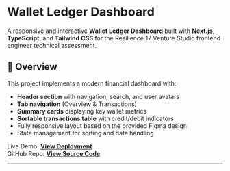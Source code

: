 # Wallet Ledger Dashboard

A responsive and interactive **Wallet Ledger Dashboard** built with **Next.js**, **TypeScript**, and **Tailwind CSS** for the Resilience 17 Venture Studio frontend engineer technical assessment.

## 📌 Overview

This project implements a modern financial dashboard with:

- **Header section** with navigation, search, and user avatars
- **Tab navigation** (Overview & Transactions)
- **Summary cards** displaying key wallet metrics
- **Sortable transactions table** with credit/debit indicators
- Fully responsive layout based on the provided Figma design
- State management for sorting and data handling

Live Demo: **[View Deployment](https://fintrack-jade.vercel.app/)**  
GitHub Repo: **[View Source Code](https://github.com/Rolalove/fintrack)**

---

